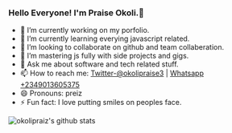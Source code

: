 ### Hello Everyone! I'm Praise Okoli.👋

- 🔭 I’m currently working on my porfolio.
- 🌱 I’m currently learning everying javascript related.
- 👯 I’m looking to collaborate on github and team collaberation.
- 🤔 I’m mastering js fully with side projects and gigs.
- 💬 Ask me about software and tech related stuff.
- 📫 How to reach me: [Twitter-@okolipraise3](https://twitter.com/OkoliPraise3) | 
[Whatsapp +2349013605375](https://wa.me/+2349013605375)
- 😄 Pronouns: preiz
- ⚡ Fun fact: I love putting smiles on peoples face.

![okolipraiz's github stats](https://github-readme-stats.vercel.app/api?username=okolipraiz&show_icons=true&title_color=ffffff&icons=bb2acff&text_color=ffffff&bg_color=191919)
